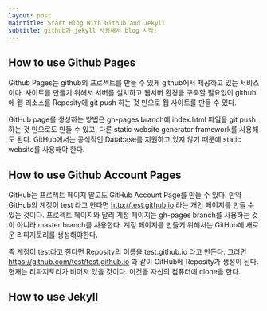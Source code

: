 ```yaml
---
layout: post
maintitle: Start Blog With Github and Jekyll
subtitle: github과 jekyll 사용해서 blog 시작! 
---
```


## How to use Github Pages

Github Pages는 github의 프로젝트를 만들 수 있게 github에서 제공하고 있는 서비스이다. 사이트를 만들기 위해서 서버를 설치하고 웹서버 환경을 구축할 필요없이 github에 웹 리소스를 Reposity에 git push 하는 것 만으로 웹 사이트를 만들 수 있다.

GitHub page를 생성하는 방법은 gh-pages branch에 index.html 파일을 git push 하는 것 만으로도 만들 수 있고, 다른 static website generator framework를 사용해도 된다. GitHub에서는 공식적인 Database를 지원하고 있지 않기 때문에 static website를 사용해야 한다.

## How to use Github Account Pages

GitHub는 프로젝트 페이지 말고도 GitHub Account Page를 만들 수 있다. 만약 GitHub의 계정이 test 라고 한다면 http://test.github.io 라는 개인 페이지를 만들 수 있는 것이다. 프로젝트 페이지와 달리 계정 페이지는 gh-pages branch를 사용하는 것이 아니라 master branch를 사용한다. 계정 페이지를 만들기 위해서는 GitHub에 새로운 리파지토리를 생성해야한다.

즉 계정이 test라고 한다면 Reposity의 이름을 test.github.io 라고 만든다. 그러면 https://github.com/test/test.github.io 과 같이 GitHub에 Reposity가 생성이 된다.현재는 리파지토리가 비어져 있을 것이다. 이것을 자신의 컴퓨터에 clone을 한다.

## How to use Jekyll
